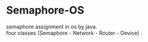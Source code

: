 # Semaphore-OS
semaphore assignment in os by java.<br/>
four classes (Semaphore - Network - Router - Device) .
